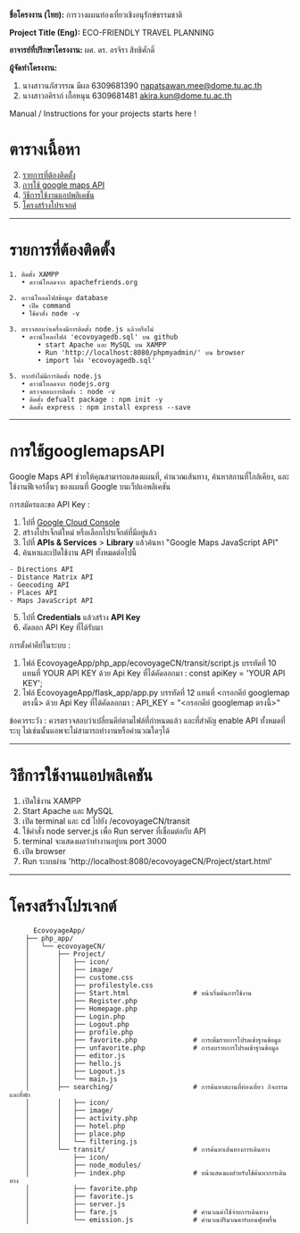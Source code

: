**ชื่อโครงงาน (ไทย):** การวางแผนท่องเที่ยวเชิงอนุรักษ์ธรรมชาติ

**Project Title (Eng):** ECO-FRIENDLY TRAVEL PLANNING

**อาจารย์ที่ปรึกษาโครงงาน:** ผศ. ดร. อรจิรา สิทธิศักดิ์

**ผู้จัดทำโครงงาน:**
1. นางสาวนภัสวรรณ มีผล 6309681390 napatsawan.mee@dome.tu.ac.th
2. นางสาวอคิราภ์ เกื้อหนุน 6309681481 akira.kun@dome.tu.ac.th


   
Manual / Instructions for your projects starts here !

# ตารางเนื้อหา

2. [รายการที่ต้องติดตั้ง](#รายการที่ต้องติดตั้ง)  
3. [การใช้ google maps API](#การใช้googlemapsAPI)  
4. [วิธีการใช้งานแอปพลิเคชัน](#วิธีการใช้งานแอปพลิเคชัน)
5. [โครงสร้างโปรเจกต์](#โครงสร้างโปรเจกต์)
   
---------

# รายการที่ต้องติดตั้ง
   
   	1. ติดตั้ง XAMPP  
	   • ดาวน์โหลดจาก apachefriends.org
        
	2. ดาวน์โหลดไฟล์ข้อมูล database
	   • เปิด command
	   • ใช้คำสั่ง node -v
	
	3. ตรวจสอบว่าเครื่องมีการติดตั้ง node.js แล้วหรือไม่
	   • ดาวน์โหลกไฟล์ 'ecovoyagedb.sql' บน github
           • start Apache และ MySQL บน XAMPP
           • Run 'http://localhost:8080/phpmyadmin/' บน browser
           • import ไฟล์ 'ecovoyagedb.sql'

 	5. หากยังไม่มีการติดตั้ง node.js
  	   • ดาวน์โหลดจาก nodejs.org
	   • ตรวจสอบการติดตั้ง : node -v
	   • ติดตั้ง defualt package : npm init -y
	   • ติดตั้ง express : npm install express --save

---------

# การใช้googlemapsAPI

Google Maps API ช่วยให้คุณสามารถแสดงแผนที่, คำนวณเส้นทาง, ค้นหาสถานที่ใกล้เคียง, และใช้งานฟีเจอร์อื่นๆ ของแผนที่ Google บนเว็ปแอพลิเคชัน

การสมัครและขอ API Key :
   1. ไปที่ [Google Cloud Console](https://console.cloud.google.com/)
   2. สร้างโปรเจ็กต์ใหม่ หรือเลือกโปรเจ็กต์ที่มีอยู่แล้ว
   3. ไปที่ **APIs & Services** > **Library** แล้วค้นหา "Google Maps JavaScript API"
   4. ค้นหาและเปิดใช้งาน API ทั้งหมดต่อไปนี้

 	- Directions API
	- Distance Matrix API
	- Geocoding API
	- Places API
	- Maps JavaScript API 
 
   5. ไปที่ **Credentials** แล้วสร้าง **API Key**
   6. คัดลอก API Key ที่ได้รับมา

การตั้งค่าคีย์ในระบบ :
   1. ไฟล์ EcovoyageApp/php_app/ecovoyageCN/transit/script.js บรรทัดที่ 10 แทนที่ YOUR API KEY ด้วย Api Key ที่ได้คัดลอกมา : const apiKey = 'YOUR API KEY';
   1. ไฟล์ EcovoyageApp/flask_app/app.py บรรทัดที่ 12 แทนที่ <กรอกคีย์ googlemap ตรงนี้> ด้วย Api Key ที่ได้คัดลอกมา : API_KEY = "<กรอกคีย์ googlemap ตรงนี้>"

ข้อควรระวัง :
   ควรตรวจสอบว่าเปลี่ยนคีย์ตามไฟล์ที่กำหนดแล้ว และที่สำคัญ enable API ทั้งหมดที่ระบุ ไม่เช่นนั้นแอพจะไม่สามารถทำงานหรือคำนวณใดๆได้

---------

# วิธีการใช้งานแอปพลิเคชัน
   1. เปิดใช้งาน XAMPP
   2. Start Apache และ MySQL
   3. เปิด terminal และ cd ไปยัง /ecovoyageCN/transit
   4. ใช้คำสั่ง node server.js เพื่อ Run server ที่เชื่อมต่อกับ API
   5. terminal จะแสดงผลว่าทำงานอยู่บน port 3000
   6. เปิด browser
   7. Run ระบบผ่าน 'http://localhost:8080/ecovoyageCN/Project/start.html'

---------

# โครงสร้างโปรเจกต์

	      EcovoyageApp/
		├── php_app/
		│   └── ecovoyageCN/
		│       ├── Project/
		│       │   ├── icon/
		│       │   ├── image/
		│       │   ├── custome.css
		│       │   ├── profilestyle.css
		│       │   ├── Start.html                # หน้าเริ่มต้นการใช้งาน
		│       │   ├── Register.php
		│       │   ├── Homepage.php
		│       │   ├── Login.php
		│       │   ├── Logout.php
		│       │   ├── profile.php
		│       │   ├── favorite.php              # การเพิ่มรายการโปรดเข้าฐานข้อมูล
		│       │   ├── unfavorite.php            # การลบรายการโปรดเข้าฐานข้อมูล
		│       │   ├── editor.js
		│       │   ├── hello.js
		│       │   ├── Logout.js
		│       │   └── main.js
		│       ├── searching/                    # การค้นหาสถานที่ท่องเที่ยว กิจกรรม และที่พัก
		│       │   ├── icon/
		│       │   ├── image/
		│       │   ├── activity.php
		│       │   ├── hotel.php
		│       │   ├── place.php
		│       │   └── filtering.js
		│       └── transit/                      # การค้นหาเส้นทางการเดินทาง
		│           ├── icon/
		│           ├── node_modules/
		│           ├── index.php                 # หน้าแสดงผลสำหรับใช้ค้นหาการเดินทาง
		│           ├── favorite.php
		│           ├── favorite.js
		│           ├── server.js
		│           ├── fare.js                   # คำนวณค่าใช้จ่ายการเดินทาง
		│           └── emission.js               # คำนวณปริมาณคาร์บอนฟุทพริ้น


